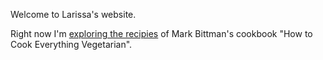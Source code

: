 Welcome to Larissa's website.

Right now I'm [exploring the recipies](/HTEV) of Mark Bittman's cookbook "How to Cook Everything Vegetarian".
